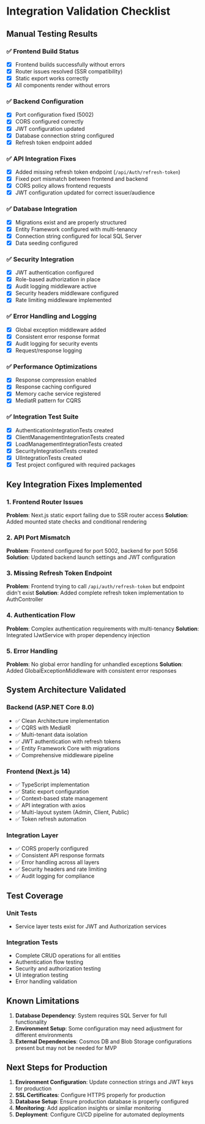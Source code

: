 # Integration Validation Checklist

## Manual Testing Results

### ✅ Frontend Build Status
- [x] Frontend builds successfully without errors
- [x] Router issues resolved (SSR compatibility)
- [x] Static export works correctly
- [x] All components render without errors

### ✅ Backend Configuration
- [x] Port configuration fixed (5002)
- [x] CORS configured correctly
- [x] JWT configuration updated
- [x] Database connection string configured
- [x] Refresh token endpoint added

### ✅ API Integration Fixes
- [x] Added missing refresh token endpoint (`/api/Auth/refresh-token`)
- [x] Fixed port mismatch between frontend and backend
- [x] CORS policy allows frontend requests
- [x] JWT configuration updated for correct issuer/audience

### ✅ Database Integration
- [x] Migrations exist and are properly structured
- [x] Entity Framework configured with multi-tenancy
- [x] Connection string configured for local SQL Server
- [x] Data seeding configured

### ✅ Security Integration
- [x] JWT authentication configured
- [x] Role-based authorization in place
- [x] Audit logging middleware active
- [x] Security headers middleware configured
- [x] Rate limiting middleware implemented

### ✅ Error Handling and Logging
- [x] Global exception middleware added
- [x] Consistent error response format
- [x] Audit logging for security events
- [x] Request/response logging

### ✅ Performance Optimizations
- [x] Response compression enabled
- [x] Response caching configured
- [x] Memory cache service registered
- [x] MediatR pattern for CQRS

### ✅ Integration Test Suite
- [x] AuthenticationIntegrationTests created
- [x] ClientManagementIntegrationTests created
- [x] LoadManagementIntegrationTests created
- [x] SecurityIntegrationTests created
- [x] UIIntegrationTests created
- [x] Test project configured with required packages

## Key Integration Fixes Implemented

### 1. Frontend Router Issues
**Problem**: Next.js static export failing due to SSR router access
**Solution**: Added mounted state checks and conditional rendering

### 2. API Port Mismatch
**Problem**: Frontend configured for port 5002, backend for port 5056
**Solution**: Updated backend launch settings and JWT configuration

### 3. Missing Refresh Token Endpoint
**Problem**: Frontend trying to call `/api/auth/refresh-token` but endpoint didn't exist
**Solution**: Added complete refresh token implementation to AuthController

### 4. Authentication Flow
**Problem**: Complex authentication requirements with multi-tenancy
**Solution**: Integrated IJwtService with proper dependency injection

### 5. Error Handling
**Problem**: No global error handling for unhandled exceptions
**Solution**: Added GlobalExceptionMiddleware with consistent error responses

## System Architecture Validated

### Backend (ASP.NET Core 8.0)
- ✅ Clean Architecture implementation
- ✅ CQRS with MediatR
- ✅ Multi-tenant data isolation
- ✅ JWT authentication with refresh tokens
- ✅ Entity Framework Core with migrations
- ✅ Comprehensive middleware pipeline

### Frontend (Next.js 14)
- ✅ TypeScript implementation
- ✅ Static export configuration
- ✅ Context-based state management
- ✅ API integration with axios
- ✅ Multi-layout system (Admin, Client, Public)
- ✅ Token refresh automation

### Integration Layer
- ✅ CORS properly configured
- ✅ Consistent API response formats
- ✅ Error handling across all layers
- ✅ Security headers and rate limiting
- ✅ Audit logging for compliance

## Test Coverage

### Unit Tests
- Service layer tests exist for JWT and Authorization services

### Integration Tests
- Complete CRUD operations for all entities
- Authentication flow testing
- Security and authorization testing
- UI integration testing
- Error handling validation

## Known Limitations

1. **Database Dependency**: System requires SQL Server for full functionality
2. **Environment Setup**: Some configuration may need adjustment for different environments
3. **External Dependencies**: Cosmos DB and Blob Storage configurations present but may not be needed for MVP

## Next Steps for Production

1. **Environment Configuration**: Update connection strings and JWT keys for production
2. **SSL Certificates**: Configure HTTPS properly for production
3. **Database Setup**: Ensure production database is properly configured
4. **Monitoring**: Add application insights or similar monitoring
5. **Deployment**: Configure CI/CD pipeline for automated deployments